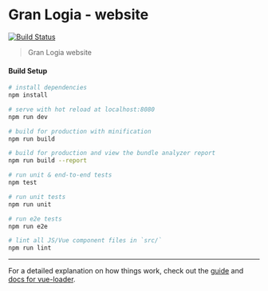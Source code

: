 # Gran Logia - website
[![Build Status](https://travis-ci.org/IvanSotelo/Paquime-Website.svg?branch=master)](https://travis-ci.org/IvanSotelo/Paquime-Website)

> Gran Logia website

#### Build Setup

``` bash
# install dependencies
npm install

# serve with hot reload at localhost:8080
npm run dev

# build for production with minification
npm run build

# build for production and view the bundle analyzer report
npm run build --report

# run unit & end-to-end tests
npm test

# run unit tests
npm run unit

# run e2e tests
npm run e2e

# lint all JS/Vue component files in `src/`
npm run lint

```
---

For a detailed explanation on how things work, check out the [guide](http://vuejs-templates.github.io/webpack/) and [docs for vue-loader](http://vuejs.github.io/vue-loader).

